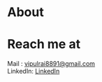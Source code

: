 # About

# Reach me at

Mail : vipulrai8891@gmail.com  
LinkedIn: [LinkedIn](https://in.linkedin.com/in/vipulrai "LinkedIn Profile")
